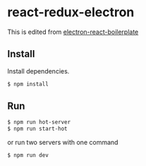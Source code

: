 # react-redux-electron
This is edited from [electron-react-boilerplate](https://github.com/chentsulin/electron-react-boilerplate)

## Install

Install dependencies.

```bash
$ npm install
```


## Run

```bash
$ npm run hot-server
$ npm run start-hot
```

or run two servers with one command

```bash
$ npm run dev
```
